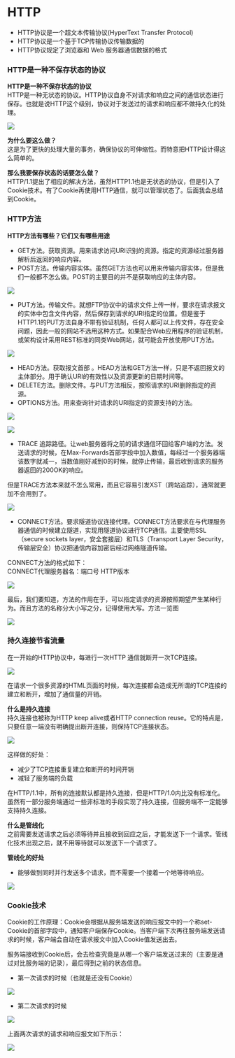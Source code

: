 # HTTP

* HTTP协议是一个超文本传输协议\(HyperText Transfer Protocol\)
* HTTP协议是一个基于TCP传输协议传输数据的
* HTTP协议规定了浏览器和 Web 服务器通信数据的格式

### HTTP是一种不保存状态的协议

**HTTP是一种不保存状态的协议**  
 HTTP是一种无状态的协议。HTTP协议自身不对请求和响应之间的通信状态进行保存。也就是说HTTP这个级别，协议对于发送过的请求和响应都不做持久化的处理。  


![](../../../.gitbook/assets/image%20%2844%29.png)

**为什么要这么做？**  
 这是为了更快的处理大量的事务，确保协议的可伸缩性。而特意把HTTP设计得这么简单的。

**那么我要保存状态的话要怎么做？**  
 HTTP/1.1提出了相应的解决方法，虽然HTTP1.1也是无状态的协议，但是引入了Cookie技术。有了Cookie再使用HTTP通信，就可以管理状态了。后面我会总结到Cookie。

### HTTP方法

**HTTP方法有哪些？它们又有哪些用途**

* GET方法。获取资源。用来请求访问URI识别的资源。指定的资源经过服务器解析后返回的响应内容。
* POST方法。传输内容实体。虽然GET方法也可以用来传输内容实体，但是我们一般都不怎么做。POST的主要目的并不是获取响应的主体内容。 

![](../../../.gitbook/assets/image%20%285%29.png)

* PUT方法。传输文件。就想FTP协议中的请求文件上传一样，要求在请求报文的实体中包含文件内容，然后保存到请求的URI指定的位置。但是鉴于HTTP1.1的PUT方法自身不带有验证机制，任何人都可以上传文件，存在安全问题，因此一般的网站不选用这种方式。如果配合Web应用程序的验证机制，或架构设计采用REST标准的同类Web网站，就可能会开放使用PUT方法。

![](../../../.gitbook/assets/image%20%2838%29.png)

* HEAD方法。获取报文首部 。HEAD方法和GET方法一样，只是不返回报文的主体部分。用于确认URI的有效性以及资源更新的日期时间等。
* DELETE方法。删除文件。与PUT方法相反，按照请求的URI删除指定的资源。
* OPTIONS方法。用来查询针对请求的URI指定的资源支持的方法。

![](../../../.gitbook/assets/image%20%284%29.png)

![](../../../.gitbook/assets/image%20%2815%29.png)

* TRACE 追踪路径。让web服务器将之前的请求通信环回给客户端的方法。发送请求的时候，在Max-Forwards首部字段中加入数值，每经过一个服务器端该数字就减一，当数值刚好减到0的时候，就停止传输，最后收到请求的服务器返回的200OK的响应。

但是TRACE方法本来就不怎么常用，而且它容易引发XST（跨站追踪），通常就更加不会用到了。

![](../../../.gitbook/assets/image%20%2818%29.png)

* CONNECT方法。要求隧道协议连接代理。CONNECT方法要求在与代理服务器通信的时候建立隧道，实现用隧道协议进行TCP通信。主要使用SSL（secure sockets layer，安全套接层）和TLS（Transport Layer Security，传输层安全）协议把通信内容加密后经过网络隧道传输。

CONNECT方法的格式如下：  
 CONNECT代理服务器名：端口号 HTTP版本  


![](../../../.gitbook/assets/image%20%2820%29.png)

最后，我们要知道，方法的作用在于，可以指定请求的资源按照期望产生某种行为。而且方法的名称分大小写之分，记得使用大写。方法一览图

![](../../../.gitbook/assets/image%20%2826%29.png)

### 持久连接节省流量

在一开始的HTTP协议中，每进行一次HTTP 通信就断开一次TCP连接。

![](../../../.gitbook/assets/image%20%2822%29.png)

在请求一个很多资源的HTML页面的时候，每次连接都会造成无所谓的TCP连接的建立和断开，增加了通信量的开销。

**什么是持久连接**  
 持久连接也被称为HTTP keep alive或者HTTP connection reuse。它的特点是，只要任意一端没有明确提出断开连接，则保持TCP连接状态。

![](../../../.gitbook/assets/image%20%2855%29.png)

这样做的好处：

* 减少了TCP连接重复建立和断开的时间开销
* 减轻了服务端的负载

在HTTP/1.1中，所有的连接默认都是持久连接，但是HTTP/1.0内比没有标准化。虽然有一部分服务端通过一些非标准的手段实现了持久连接，但服务端不一定能够支持持久连接。

**什么是管线化**  
 之前需要发送请求之后必须等待并且接收到回应之后，才能发送下一个请求。管线化技术出现之后，就不用等待就可以发送下一个请求了。

**管线化的好处**

* 能够做到同时并行发送多个请求，而不需要一个接着一个地等待响应。 

![](../../../.gitbook/assets/image%20%283%29.png)

### Cookie技术

Cookie的工作原理：Cookie会根据从服务端发送的响应报文中的一个称set-Cookie的首部字段中，通知客户端保存Cookie。当客户端下次再往服务端发送请求的时候，客户端会自动在请求报文中加入Cookie值发送出去。

服务端接收到Cookie后，会去检查究竟是从哪一个客户端发送过来的（主要是通过对比服务端的记录），最后得到之前的状态信息。

* 第一次请求的时候（也就是还没有Cookie）

![](../../../.gitbook/assets/image%20%2836%29.png)

* 第二次请求的时候

![](../../../.gitbook/assets/image%20%2832%29.png)

上面两次请求的请求和响应报文如下所示：

![](../../../.gitbook/assets/image%20%2841%29.png)



